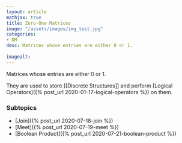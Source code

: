 ```yaml
---
layout: article
mathjax: true
title: Zero-One Matrices
image: "/assets/images/img_test.jpg"
categories:
- DM
desc: Matrices whose entries are either 0 or 1.
 
imagealt: 
---
```


Matrices whose entries are either 0 or 1.

They are used to store [[Discrete Structures]] and perform [Logical Operators]({% post_url 2020-01-17-logical-operators %}) on them.

### Subtopics
- [Join]({% post_url 2020-07-18-join %})
- [Meet]({% post_url 2020-07-19-meet %})
- [Boolean Product]({% post_url 2020-07-21-boolean-product %})